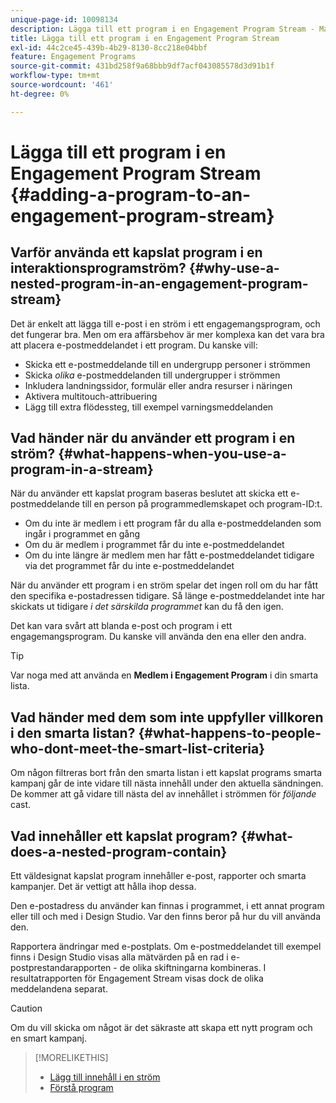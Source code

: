 ```yaml
---
unique-page-id: 10098134
description: Lägga till ett program i en Engagement Program Stream - Marketo Docs - Produktdokumentation
title: Lägga till ett program i en Engagement Program Stream
exl-id: 44c2ce45-439b-4b29-8130-8cc218e04bbf
feature: Engagement Programs
source-git-commit: 431bd258f9a68bbb9df7acf043085578d3d91b1f
workflow-type: tm+mt
source-wordcount: '461'
ht-degree: 0%

---
```


# Lägga till ett program i en Engagement Program Stream {#adding-a-program-to-an-engagement-program-stream}

## Varför använda ett kapslat program i en interaktionsprogramström? {#why-use-a-nested-program-in-an-engagement-program-stream}

Det är enkelt att lägga till e-post i en ström i ett engagemangsprogram, och det fungerar bra. Men om era affärsbehov är mer komplexa kan det vara bra att placera e-postmeddelandet i ett program. Du kanske vill:

* Skicka ett e-postmeddelande till en undergrupp personer i strömmen
* Skicka *olika* e-postmeddelanden till undergrupper i strömmen
* Inkludera landningssidor, formulär eller andra resurser i näringen
* Aktivera multitouch-attribuering
* Lägg till extra flödessteg, till exempel varningsmeddelanden

## Vad händer när du använder ett program i en ström? {#what-happens-when-you-use-a-program-in-a-stream}

När du använder ett kapslat program baseras beslutet att skicka ett e-postmeddelande till en person på programmedlemskapet och program-ID:t.

* Om du inte är medlem i ett program får du alla e-postmeddelanden som ingår i programmet en gång
* Om du är medlem i programmet får du inte e-postmeddelandet
* Om du inte längre är medlem men har fått e-postmeddelandet tidigare via det programmet får du inte e-postmeddelandet

När du använder ett program i en ström spelar det ingen roll om du har fått den specifika e-postadressen tidigare. Så länge e-postmeddelandet inte har skickats ut tidigare *i det särskilda programmet* kan du få den igen.

Det kan vara svårt att blanda e-post och program i ett engagemangsprogram. Du kanske vill använda den ena eller den andra.

>[!TIP]
>
>Var noga med att använda en **Medlem i Engagement Program** i din smarta lista.

## Vad händer med dem som inte uppfyller villkoren i den smarta listan? {#what-happens-to-people-who-dont-meet-the-smart-list-criteria}

Om någon filtreras bort från den smarta listan i ett kapslat programs smarta kampanj går de inte vidare till nästa innehåll under den aktuella sändningen. De kommer att gå vidare till nästa del av innehållet i strömmen för *följande* cast.

## Vad innehåller ett kapslat program? {#what-does-a-nested-program-contain}

Ett väldesignat kapslat program innehåller e-post, rapporter och smarta kampanjer. Det är vettigt att hålla ihop dessa.

Den e-postadress du använder kan finnas i programmet, i ett annat program eller till och med i Design Studio. Var den finns beror på hur du vill använda den.

Rapportera ändringar med e-postplats. Om e-postmeddelandet till exempel finns i Design Studio visas alla mätvärden på en rad i e-postprestandarapporten - de olika skiftningarna kombineras. I resultatrapporten för Engagement Stream visas dock de olika meddelandena separat.

>[!CAUTION]
>
>Om du vill skicka om något är det säkraste att skapa ett nytt program och en smart kampanj.

>[!MORELIKETHIS]
>
>* [Lägg till innehåll i en ström](/help/marketo/product-docs/email-marketing/drip-nurturing/creating-an-engagement-program/add-content-to-a-stream.md)
>* [Förstå program](/help/marketo/product-docs/core-marketo-concepts/programs/creating-programs/understanding-programs.md)
